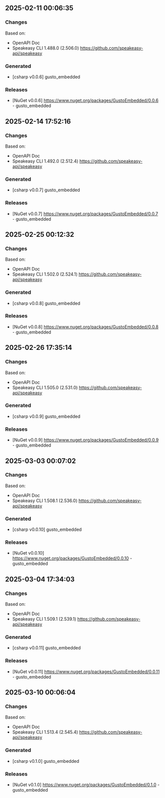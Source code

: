 

## 2025-02-11 00:06:35
### Changes
Based on:
- OpenAPI Doc  
- Speakeasy CLI 1.488.0 (2.506.0) https://github.com/speakeasy-api/speakeasy
### Generated
- [csharp v0.0.6] gusto_embedded
### Releases
- [NuGet v0.0.6] https://www.nuget.org/packages/GustoEmbedded/0.0.6 - gusto_embedded

## 2025-02-14 17:52:16
### Changes
Based on:
- OpenAPI Doc  
- Speakeasy CLI 1.492.0 (2.512.4) https://github.com/speakeasy-api/speakeasy
### Generated
- [csharp v0.0.7] gusto_embedded
### Releases
- [NuGet v0.0.7] https://www.nuget.org/packages/GustoEmbedded/0.0.7 - gusto_embedded

## 2025-02-25 00:12:32
### Changes
Based on:
- OpenAPI Doc  
- Speakeasy CLI 1.502.0 (2.524.1) https://github.com/speakeasy-api/speakeasy
### Generated
- [csharp v0.0.8] gusto_embedded
### Releases
- [NuGet v0.0.8] https://www.nuget.org/packages/GustoEmbedded/0.0.8 - gusto_embedded

## 2025-02-26 17:35:14
### Changes
Based on:
- OpenAPI Doc  
- Speakeasy CLI 1.505.0 (2.531.0) https://github.com/speakeasy-api/speakeasy
### Generated
- [csharp v0.0.9] gusto_embedded
### Releases
- [NuGet v0.0.9] https://www.nuget.org/packages/GustoEmbedded/0.0.9 - gusto_embedded

## 2025-03-03 00:07:02
### Changes
Based on:
- OpenAPI Doc  
- Speakeasy CLI 1.508.1 (2.536.0) https://github.com/speakeasy-api/speakeasy
### Generated
- [csharp v0.0.10] gusto_embedded
### Releases
- [NuGet v0.0.10] https://www.nuget.org/packages/GustoEmbedded/0.0.10 - gusto_embedded

## 2025-03-04 17:34:03
### Changes
Based on:
- OpenAPI Doc  
- Speakeasy CLI 1.509.1 (2.539.1) https://github.com/speakeasy-api/speakeasy
### Generated
- [csharp v0.0.11] gusto_embedded
### Releases
- [NuGet v0.0.11] https://www.nuget.org/packages/GustoEmbedded/0.0.11 - gusto_embedded

## 2025-03-10 00:06:04
### Changes
Based on:
- OpenAPI Doc  
- Speakeasy CLI 1.513.4 (2.545.4) https://github.com/speakeasy-api/speakeasy
### Generated
- [csharp v0.1.0] gusto_embedded
### Releases
- [NuGet v0.1.0] https://www.nuget.org/packages/GustoEmbedded/0.1.0 - gusto_embedded